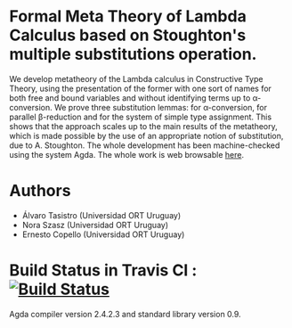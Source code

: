 # Formal Meta Theory of Lambda Calculus based on Stoughton's multiple substitutions operation.

We develop metatheory of the Lambda calculus in Constructive Type Theory, using the presentation of the former with one sort of names for both free and bound variables and without identifying terms up to &#945;-conversion. We prove three substitution lemmas: for &#945;-conversion, for parallel &#946;-reduction and for the system of simple type assignment. This shows that the approach scales up to the main results of the metatheory, which is made possible by the use of an appropriate notion of substitution, due to A. Stoughton. The whole development has been machine-checked using the system Agda. The whole work is web browsable [here](http://ernius.github.io/formalmetatheory-stoughton/).

# Authors

* Álvaro Tasistro (Universidad ORT Uruguay)
* Nora Szasz (Universidad ORT Uruguay)
* Ernesto Copello (Universidad ORT Uruguay)

# Build Status in Travis CI : [![Build Status](https://travis-ci.org/ernius/formalmetatheory-stoughton.svg?branch=master)](https://travis-ci.org/ernius/formalmetatheory-stoughton)

Agda compiler version 2.4.2.3 and standard library version 0.9.

